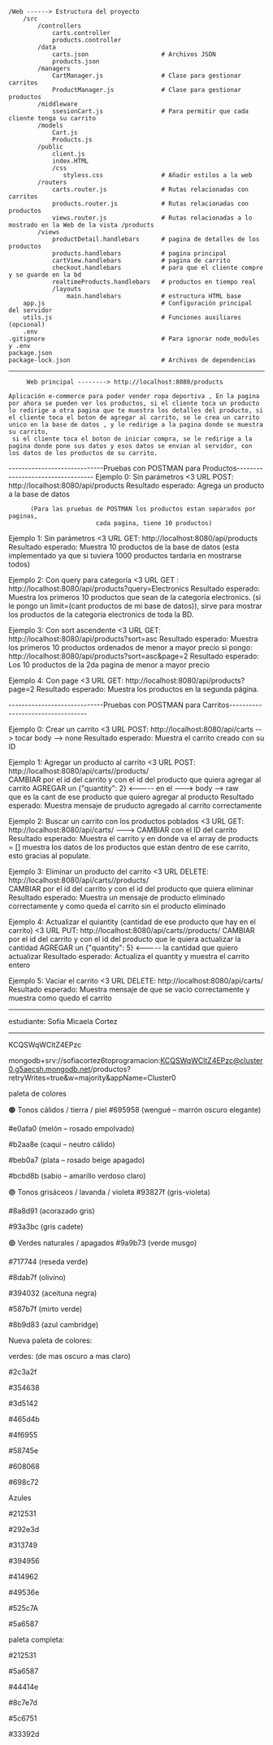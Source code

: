 
    /Web ------> Estructura del proyecto
        /src
            /controllers
                carts.controller              
                products.controller           
            /data
                carts.json                    # Archivos JSON
                products.json                 
            /managers
                CartManager.js                # Clase para gestionar carritos
                ProductManager.js             # Clase para gestionar productos
            /middleware
                ssesionCart.js                # Para permitir que cada cliente tenga su carrito 
            /models 
                Cart.js
                Products.js
            /public 
                client.js
                index.HTML
                /css
                   styless.css                # Añadir estilos a la web
            /routers
                carts.router.js               # Rutas relacionadas con carritos
                products.router.js            # Rutas relacionadas con productos
                views.router.js               # Rutas relacionadas a lo mostrado en la Web de la vista /products
            /views
                productDetail.handlebars      # pagina de detalles de los productos
                products.handlebars           # pagina principal
                cartView.handlebars           # pagina de carrito
                checkout.handlebars           # para que el cliente compre y se guarde en la bd
                realtimeProducts.handlebars   # productos en tiempo real 
                /layouts
                    main.handlebars           # estructura HTML base
        app.js                                # Configuración principal del servidor
        utils.js                              # Funciones auxiliares (opcional)
        .env    
    .gitignore                                # Para ignorar node_modules y .env
    package.json 
    package-lock.json                         # Archivos de dependencias  

-------------------------------------------------------------------------------------------------

         Web principal --------> http://localhost:8080/products

    Aplicación e-commerce para poder vender ropa deportiva , En la pagina por ahora se pueden ver los productos, si el cliente toca un producto lo redirige a otra pagina que te muestra los detalles del producto, si el cliente toca el boton de agregar al carrito, se le crea un carrito unico en la base de datos , y lo redirige a la pagina donde se muestra su carrito,
     si el cliente toca el boton de iniciar compra, se le redirige a la pagina donde pone sus datos y esos datos se envian al servidor, con los datos de los productos de su carrito.

-----------------------------Pruebas con POSTMAN para Productos----------------------------------
Ejemplo 0: Sin parámetros <3
URL POST: http://localhost:8080/api/products
Resultado esperado: Agrega un producto a la base de datos 

          (Para las pruebas de POSTMAN los productos estan separados por paginas,
                            cada pagina, tiene 10 productos)

Ejemplo 1: Sin parámetros   <3
URL GET: http://localhost:8080/api/products
Resultado esperado: Muestra 10 productos de la base de datos (esta implementado ya que si tuviera 1000 productos tardaria en mostrarse todos)

Ejemplo 2: Con query para categoría <3
URL GET : http://localhost:8080/api/products?query=Electronics
Resultado esperado: Muestra los primeros 10 productos que sean de la categoría electronics. 
(si le pongo un limit=(cant productos de mi base de datos)), sirve para mostrar los productos de la categoria electronics de toda la BD.

Ejemplo 3: Con sort ascendente    <3
URL GET: http://localhost:8080/api/products?sort=asc
Resultado esperado: Muestra los primeros 10 productos ordenados de menor a mayor precio
               si pongo: http://localhost:8080/api/products?sort=asc&page=2
               Resultado esperado: Los 10 productos de la 2da pagina de menor a mayor precio

Ejemplo 4: Con page      <3
URL GET: http://localhost:8080/api/products?page=2
Resultado esperado: Muestra los productos en la segunda página.

-----------------------------Pruebas con POSTMAN para Carritos----------------------------------

Ejemplo 0:  Crear un carrito <3
URL POST: http://localhost:8080/api/carts       --> tocar body --> none
Resultado esperado: Muestra el carrito creado con su ID

Ejemplo 1: Agregar un producto al carrito <3
URL POST: http://localhost:8080/api/carts/<cid>/products/<pid>    
         CAMBIAR <sid> por el id del carrito y <pid> con el id del producto que quiera agregar al carrito
         AGREGAR un {"quantity": 2} <----- en el ---> body --> raw   
         que es la cant de ese producto que quiero agregar al producto
Resultado esperado: Muestra mensaje de pruducto agregado al carrito correctamente

Ejemplo 2: Buscar un carrito con los productos poblados   <3
URL GET:  http://localhost:8080/api/carts/<sid>     ---> CAMBIAR <sid> con el ID del carrito
Resultado esperado: Muestra el carrito y en donde va el array de products = []    muestra los datos de los productos que estan dentro de ese carrito, esto gracias al populate.

Ejemplo 3: Eliminar un producto del carrito   <3
URL DELETE:   http://localhost:8080/api/carts/<cid>/products/<pid>    
         CAMBIAR <sid> por el id del carrito y <pid> con el id del producto que quiera eliminar
Resultado esperado: Muestra un mensaje de producto eliminado correctamente y como queda el carrito sin el producto eliminado

Ejemplo 4: Actualizar el quiantity (cantidad de ese producto que hay en el carrito) <3
URL PUT:   http://localhost:8080/api/carts/<cid>/products/<pid>
           CAMBIAR <sid> por el id del carrito y <pid> con el id del producto que le quiera actualizar la cantidad 
           AGREGAR un {"quantity": 5} <----- la cantidad que quiero actualizar 
Resultado esperado: Actualiza el quantity y muestra el carrito entero

Ejemplo 5: Vaciar el carrito <3
URL DELETE:   http://localhost:8080/api/carts/<cid>
Resultado esperado: Muestra mensaje de que se vacio correctamente y muestra como quedo el carrito

------------------------------------------------------------------------------------------------
estudiante: Sofía Micaela Cortez













-------------------------------------------------------------------------------
KCQSWqWCltZ4EPzc

mongodb+srv://sofiacortez6toprogramacion:KCQSWqWCltZ4EPzc@cluster0.g5aecsh.mongodb.net/productos?retryWrites=true&w=majority&appName=Cluster0


paleta de colores 

🟤 Tonos cálidos / tierra / piel
#695958 (wengué – marrón oscuro elegante)

#e0afa0 (melón – rosado empolvado)

#b2aa8e (caqui – neutro cálido)

#beb0a7 (plata – rosado beige apagado)

#bcbd8b (sabio – amarillo verdoso claro)

🟣 Tonos grisáceos / lavanda / violeta
#93827f (gris-violeta)

#8a8d91 (acorazado gris)

#93a3bc (gris cadete)

🟢 Verdes naturales / apagados
#9a9b73 (verde musgo)

#717744 (reseda verde)

#8dab7f (olivino)

#394032 (aceituna negra)

#587b7f (mirto verde)

#8b9d83 (azul cambridge)


                             
Nueva paleta de colores:

verdes: (de mas oscuro a mas claro)

#2c3a2f 

#354638 

#3d5142

#465d4b

#4f6955

#58745e

#608068

#698c72

Azules 

#212531

#292e3d

#313749

#394956

#414962

#49536e

#525c7A

#5a6587


paleta completa: 

#212531 

#5a6587

#44414e

#8c7e7d

#5c6751

#33392d





 